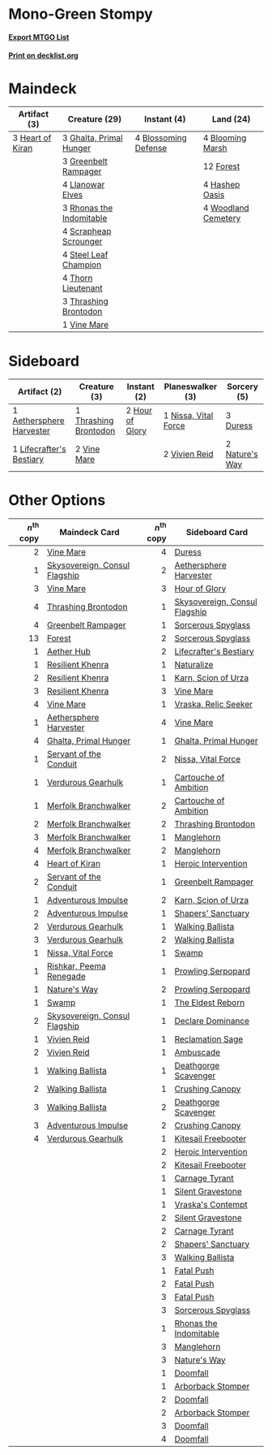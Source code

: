 # Mono-Green Stompy

#### [Export MTGO List](../collection/Mono-Green%20Stompy/Mono-Green%20Stompy.txt)
#### [Print on decklist.org](http://decklist.org/?deckmain=4%09Blooming%20Marsh%0A4%09Blossoming%20Defense%0A12%09Forest%0A3%09Ghalta,%20Primal%20Hunger%0A3%09Greenbelt%20Rampager%0A4%09Hashep%20Oasis%0A3%09Heart%20of%20Kiran%0A4%09Llanowar%20Elves%0A3%09Rhonas%20the%20Indomitable%0A4%09Scrapheap%20Scrounger%0A4%09Steel%20Leaf%20Champion%0A4%09Thorn%20Lieutenant%0A3%09Thrashing%20Brontodon%0A1%09Vine%20Mare%0A4%09Woodland%20Cemetery&deckside=1%09Aethersphere%20Harvester%0A3%09Duress%0A2%09Hour%20of%20Glory%0A1%09Lifecrafter's%20Bestiary%0A2%09Nature's%20Way%0A1%09Nissa,%20Vital%20Force%0A1%09Thrashing%20Brontodon%0A2%09Vine%20Mare%0A2%09Vivien%20Reid)
# Maindeck

|                                       Artifact (3)                                        |                                           Creature (29)                                           |                                          Instant (4)                                          |                                          Land (24)                                           |
|-------------------------------------------------------------------------------------------|---------------------------------------------------------------------------------------------------|-----------------------------------------------------------------------------------------------|----------------------------------------------------------------------------------------------|
|3 [Heart of Kiran](http://gatherer.wizards.com/Pages/Card/Details.aspx?multiverseid=423820)|3 [Ghalta, Primal Hunger](http://gatherer.wizards.com/Pages/Card/Details.aspx?multiverseid=439787) |4 [Blossoming Defense](http://gatherer.wizards.com/Pages/Card/Details.aspx?multiverseid=417719)|4 [Blooming Marsh](http://gatherer.wizards.com/Pages/Card/Details.aspx?multiverseid=417816)   |
|                                                                                           |3 [Greenbelt Rampager](http://gatherer.wizards.com/Pages/Card/Details.aspx?multiverseid=423774)    |                                                                                               |12 [Forest](http://gatherer.wizards.com/Pages/Card/Details.aspx?multiverseid=439605)          |
|                                                                                           |4 [Llanowar Elves](http://gatherer.wizards.com/Pages/Card/Details.aspx?multiverseid=413717)        |                                                                                               |4 [Hashep Oasis](http://gatherer.wizards.com/Pages/Card/Details.aspx?multiverseid=430866)     |
|                                                                                           |3 [Rhonas the Indomitable](http://gatherer.wizards.com/Pages/Card/Details.aspx?multiverseid=429887)|                                                                                               |4 [Woodland Cemetery](http://gatherer.wizards.com/Pages/Card/Details.aspx?multiverseid=241983)|
|                                                                                           |4 [Scrapheap Scrounger](http://gatherer.wizards.com/Pages/Card/Details.aspx?multiverseid=417804)   |                                                                                               |                                                                                              |
|                                                                                           |4 [Steel Leaf Champion](http://gatherer.wizards.com/Pages/Card/Details.aspx?multiverseid=443070)   |                                                                                               |                                                                                              |
|                                                                                           |4 [Thorn Lieutenant](http://gatherer.wizards.com/Pages/Card/Details.aspx?multiverseid=447339)      |                                                                                               |                                                                                              |
|                                                                                           |3 [Thrashing Brontodon](http://gatherer.wizards.com/Pages/Card/Details.aspx?multiverseid=439805)   |                                                                                               |                                                                                              |
|                                                                                           |1 [Vine Mare](http://gatherer.wizards.com/Pages/Card/Details.aspx?multiverseid=447343)             |                                                                                               |                                                                                              |


# Sideboard

|                                           Artifact (2)                                            |                                          Creature (3)                                          |                                       Instant (2)                                        |                                       Planeswalker (3)                                        |                                       Sorcery (5)                                       |
|---------------------------------------------------------------------------------------------------|------------------------------------------------------------------------------------------------|------------------------------------------------------------------------------------------|-----------------------------------------------------------------------------------------------|-----------------------------------------------------------------------------------------|
|1 [Aethersphere Harvester](http://gatherer.wizards.com/Pages/Card/Details.aspx?multiverseid=423809)|1 [Thrashing Brontodon](http://gatherer.wizards.com/Pages/Card/Details.aspx?multiverseid=439805)|2 [Hour of Glory](http://gatherer.wizards.com/Pages/Card/Details.aspx?multiverseid=430754)|1 [Nissa, Vital Force](http://gatherer.wizards.com/Pages/Card/Details.aspx?multiverseid=417736)|3 [Duress](http://gatherer.wizards.com/Pages/Card/Details.aspx?multiverseid=270465)      |
|1 [Lifecrafter's Bestiary](http://gatherer.wizards.com/Pages/Card/Details.aspx?multiverseid=423829)|2 [Vine Mare](http://gatherer.wizards.com/Pages/Card/Details.aspx?multiverseid=447343)          |                                                                                          |2 [Vivien Reid](http://gatherer.wizards.com/Pages/Card/Details.aspx?multiverseid=447344)       |2 [Nature's Way](http://gatherer.wizards.com/Pages/Card/Details.aspx?multiverseid=442756)|


# Other Options

|*n*<sup>th</sup> copy|                                             Maindeck Card                                              |*n*<sup>th</sup> copy|                                             Sideboard Card                                             |
|--------------------:|--------------------------------------------------------------------------------------------------------|--------------------:|--------------------------------------------------------------------------------------------------------|
|                    2|[Vine Mare](http://gatherer.wizards.com/Pages/Card/Details.aspx?multiverseid=447343)                    |                    4|[Duress](http://gatherer.wizards.com/Pages/Card/Details.aspx?multiverseid=270465)                       |
|                    1|[Skysovereign, Consul Flagship](http://gatherer.wizards.com/Pages/Card/Details.aspx?multiverseid=417807)|                    2|[Aethersphere Harvester](http://gatherer.wizards.com/Pages/Card/Details.aspx?multiverseid=423809)       |
|                    3|[Vine Mare](http://gatherer.wizards.com/Pages/Card/Details.aspx?multiverseid=447343)                    |                    3|[Hour of Glory](http://gatherer.wizards.com/Pages/Card/Details.aspx?multiverseid=430754)                |
|                    4|[Thrashing Brontodon](http://gatherer.wizards.com/Pages/Card/Details.aspx?multiverseid=439805)          |                    1|[Skysovereign, Consul Flagship](http://gatherer.wizards.com/Pages/Card/Details.aspx?multiverseid=417807)|
|                    4|[Greenbelt Rampager](http://gatherer.wizards.com/Pages/Card/Details.aspx?multiverseid=423774)           |                    1|[Sorcerous Spyglass](http://gatherer.wizards.com/Pages/Card/Details.aspx?multiverseid=435407)           |
|                   13|[Forest](http://gatherer.wizards.com/Pages/Card/Details.aspx?multiverseid=439605)                       |                    2|[Sorcerous Spyglass](http://gatherer.wizards.com/Pages/Card/Details.aspx?multiverseid=435407)           |
|                    1|[Aether Hub](http://gatherer.wizards.com/Pages/Card/Details.aspx?multiverseid=417815)                   |                    2|[Lifecrafter's Bestiary](http://gatherer.wizards.com/Pages/Card/Details.aspx?multiverseid=423829)       |
|                    1|[Resilient Khenra](http://gatherer.wizards.com/Pages/Card/Details.aspx?multiverseid=430820)             |                    1|[Naturalize](http://gatherer.wizards.com/Pages/Card/Details.aspx?multiverseid=442755)                   |
|                    2|[Resilient Khenra](http://gatherer.wizards.com/Pages/Card/Details.aspx?multiverseid=430820)             |                    1|[Karn, Scion of Urza](http://gatherer.wizards.com/Pages/Card/Details.aspx?multiverseid=442889)          |
|                    3|[Resilient Khenra](http://gatherer.wizards.com/Pages/Card/Details.aspx?multiverseid=430820)             |                    3|[Vine Mare](http://gatherer.wizards.com/Pages/Card/Details.aspx?multiverseid=447343)                    |
|                    4|[Vine Mare](http://gatherer.wizards.com/Pages/Card/Details.aspx?multiverseid=447343)                    |                    1|[Vraska, Relic Seeker](http://gatherer.wizards.com/Pages/Card/Details.aspx?multiverseid=435388)         |
|                    1|[Aethersphere Harvester](http://gatherer.wizards.com/Pages/Card/Details.aspx?multiverseid=423809)       |                    4|[Vine Mare](http://gatherer.wizards.com/Pages/Card/Details.aspx?multiverseid=447343)                    |
|                    4|[Ghalta, Primal Hunger](http://gatherer.wizards.com/Pages/Card/Details.aspx?multiverseid=439787)        |                    1|[Ghalta, Primal Hunger](http://gatherer.wizards.com/Pages/Card/Details.aspx?multiverseid=439787)        |
|                    1|[Servant of the Conduit](http://gatherer.wizards.com/Pages/Card/Details.aspx?multiverseid=417742)       |                    2|[Nissa, Vital Force](http://gatherer.wizards.com/Pages/Card/Details.aspx?multiverseid=417736)           |
|                    1|[Verdurous Gearhulk](http://gatherer.wizards.com/Pages/Card/Details.aspx?multiverseid=420592)           |                    1|[Cartouche of Ambition](http://gatherer.wizards.com/Pages/Card/Details.aspx?multiverseid=426785)        |
|                    1|[Merfolk Branchwalker](http://gatherer.wizards.com/Pages/Card/Details.aspx?multiverseid=435353)         |                    2|[Cartouche of Ambition](http://gatherer.wizards.com/Pages/Card/Details.aspx?multiverseid=426785)        |
|                    2|[Merfolk Branchwalker](http://gatherer.wizards.com/Pages/Card/Details.aspx?multiverseid=435353)         |                    2|[Thrashing Brontodon](http://gatherer.wizards.com/Pages/Card/Details.aspx?multiverseid=439805)          |
|                    3|[Merfolk Branchwalker](http://gatherer.wizards.com/Pages/Card/Details.aspx?multiverseid=435353)         |                    1|[Manglehorn](http://gatherer.wizards.com/Pages/Card/Details.aspx?multiverseid=426877)                   |
|                    4|[Merfolk Branchwalker](http://gatherer.wizards.com/Pages/Card/Details.aspx?multiverseid=435353)         |                    2|[Manglehorn](http://gatherer.wizards.com/Pages/Card/Details.aspx?multiverseid=426877)                   |
|                    4|[Heart of Kiran](http://gatherer.wizards.com/Pages/Card/Details.aspx?multiverseid=423820)               |                    1|[Heroic Intervention](http://gatherer.wizards.com/Pages/Card/Details.aspx?multiverseid=423776)          |
|                    2|[Servant of the Conduit](http://gatherer.wizards.com/Pages/Card/Details.aspx?multiverseid=417742)       |                    1|[Greenbelt Rampager](http://gatherer.wizards.com/Pages/Card/Details.aspx?multiverseid=423774)           |
|                    1|[Adventurous Impulse](http://gatherer.wizards.com/Pages/Card/Details.aspx?multiverseid=443041)          |                    2|[Karn, Scion of Urza](http://gatherer.wizards.com/Pages/Card/Details.aspx?multiverseid=442889)          |
|                    2|[Adventurous Impulse](http://gatherer.wizards.com/Pages/Card/Details.aspx?multiverseid=443041)          |                    1|[Shapers' Sanctuary](http://gatherer.wizards.com/Pages/Card/Details.aspx?multiverseid=435362)           |
|                    2|[Verdurous Gearhulk](http://gatherer.wizards.com/Pages/Card/Details.aspx?multiverseid=420592)           |                    1|[Walking Ballista](http://gatherer.wizards.com/Pages/Card/Details.aspx?multiverseid=423848)             |
|                    3|[Verdurous Gearhulk](http://gatherer.wizards.com/Pages/Card/Details.aspx?multiverseid=420592)           |                    2|[Walking Ballista](http://gatherer.wizards.com/Pages/Card/Details.aspx?multiverseid=423848)             |
|                    1|[Nissa, Vital Force](http://gatherer.wizards.com/Pages/Card/Details.aspx?multiverseid=417736)           |                    1|[Swamp](http://gatherer.wizards.com/Pages/Card/Details.aspx?multiverseid=439603)                        |
|                    1|[Rishkar, Peema Renegade](http://gatherer.wizards.com/Pages/Card/Details.aspx?multiverseid=423789)      |                    1|[Prowling Serpopard](http://gatherer.wizards.com/Pages/Card/Details.aspx?multiverseid=426882)           |
|                    1|[Nature's Way](http://gatherer.wizards.com/Pages/Card/Details.aspx?multiverseid=442756)                 |                    2|[Prowling Serpopard](http://gatherer.wizards.com/Pages/Card/Details.aspx?multiverseid=426882)           |
|                    1|[Swamp](http://gatherer.wizards.com/Pages/Card/Details.aspx?multiverseid=439603)                        |                    1|[The Eldest Reborn](http://gatherer.wizards.com/Pages/Card/Details.aspx?multiverseid=442978)            |
|                    2|[Skysovereign, Consul Flagship](http://gatherer.wizards.com/Pages/Card/Details.aspx?multiverseid=417807)|                    1|[Declare Dominance](http://gatherer.wizards.com/Pages/Card/Details.aspx?multiverseid=447311)            |
|                    1|[Vivien Reid](http://gatherer.wizards.com/Pages/Card/Details.aspx?multiverseid=447344)                  |                    1|[Reclamation Sage](http://gatherer.wizards.com/Pages/Card/Details.aspx?multiverseid=430359)             |
|                    2|[Vivien Reid](http://gatherer.wizards.com/Pages/Card/Details.aspx?multiverseid=447344)                  |                    1|[Ambuscade](http://gatherer.wizards.com/Pages/Card/Details.aspx?multiverseid=430799)                    |
|                    1|[Walking Ballista](http://gatherer.wizards.com/Pages/Card/Details.aspx?multiverseid=423848)             |                    1|[Deathgorge Scavenger](http://gatherer.wizards.com/Pages/Card/Details.aspx?multiverseid=435339)         |
|                    2|[Walking Ballista](http://gatherer.wizards.com/Pages/Card/Details.aspx?multiverseid=423848)             |                    1|[Crushing Canopy](http://gatherer.wizards.com/Pages/Card/Details.aspx?multiverseid=435338)              |
|                    3|[Walking Ballista](http://gatherer.wizards.com/Pages/Card/Details.aspx?multiverseid=423848)             |                    2|[Deathgorge Scavenger](http://gatherer.wizards.com/Pages/Card/Details.aspx?multiverseid=435339)         |
|                    3|[Adventurous Impulse](http://gatherer.wizards.com/Pages/Card/Details.aspx?multiverseid=443041)          |                    2|[Crushing Canopy](http://gatherer.wizards.com/Pages/Card/Details.aspx?multiverseid=435338)              |
|                    4|[Verdurous Gearhulk](http://gatherer.wizards.com/Pages/Card/Details.aspx?multiverseid=420592)           |                    1|[Kitesail Freebooter](http://gatherer.wizards.com/Pages/Card/Details.aspx?multiverseid=435264)          |
|                     |                                                                                                        |                    2|[Heroic Intervention](http://gatherer.wizards.com/Pages/Card/Details.aspx?multiverseid=423776)          |
|                     |                                                                                                        |                    2|[Kitesail Freebooter](http://gatherer.wizards.com/Pages/Card/Details.aspx?multiverseid=435264)          |
|                     |                                                                                                        |                    1|[Carnage Tyrant](http://gatherer.wizards.com/Pages/Card/Details.aspx?multiverseid=435334)               |
|                     |                                                                                                        |                    1|[Silent Gravestone](http://gatherer.wizards.com/Pages/Card/Details.aspx?multiverseid=439846)            |
|                     |                                                                                                        |                    1|[Vraska's Contempt](http://gatherer.wizards.com/Pages/Card/Details.aspx?multiverseid=435283)            |
|                     |                                                                                                        |                    2|[Silent Gravestone](http://gatherer.wizards.com/Pages/Card/Details.aspx?multiverseid=439846)            |
|                     |                                                                                                        |                    2|[Carnage Tyrant](http://gatherer.wizards.com/Pages/Card/Details.aspx?multiverseid=435334)               |
|                     |                                                                                                        |                    2|[Shapers' Sanctuary](http://gatherer.wizards.com/Pages/Card/Details.aspx?multiverseid=435362)           |
|                     |                                                                                                        |                    3|[Walking Ballista](http://gatherer.wizards.com/Pages/Card/Details.aspx?multiverseid=423848)             |
|                     |                                                                                                        |                    1|[Fatal Push](http://gatherer.wizards.com/Pages/Card/Details.aspx?multiverseid=423724)                   |
|                     |                                                                                                        |                    2|[Fatal Push](http://gatherer.wizards.com/Pages/Card/Details.aspx?multiverseid=423724)                   |
|                     |                                                                                                        |                    3|[Fatal Push](http://gatherer.wizards.com/Pages/Card/Details.aspx?multiverseid=423724)                   |
|                     |                                                                                                        |                    3|[Sorcerous Spyglass](http://gatherer.wizards.com/Pages/Card/Details.aspx?multiverseid=435407)           |
|                     |                                                                                                        |                    1|[Rhonas the Indomitable](http://gatherer.wizards.com/Pages/Card/Details.aspx?multiverseid=429887)       |
|                     |                                                                                                        |                    3|[Manglehorn](http://gatherer.wizards.com/Pages/Card/Details.aspx?multiverseid=426877)                   |
|                     |                                                                                                        |                    3|[Nature's Way](http://gatherer.wizards.com/Pages/Card/Details.aspx?multiverseid=442756)                 |
|                     |                                                                                                        |                    1|[Doomfall](http://gatherer.wizards.com/Pages/Card/Details.aspx?multiverseid=430751)                     |
|                     |                                                                                                        |                    1|[Arborback Stomper](http://gatherer.wizards.com/Pages/Card/Details.aspx?multiverseid=417715)            |
|                     |                                                                                                        |                    2|[Doomfall](http://gatherer.wizards.com/Pages/Card/Details.aspx?multiverseid=430751)                     |
|                     |                                                                                                        |                    2|[Arborback Stomper](http://gatherer.wizards.com/Pages/Card/Details.aspx?multiverseid=417715)            |
|                     |                                                                                                        |                    3|[Doomfall](http://gatherer.wizards.com/Pages/Card/Details.aspx?multiverseid=430751)                     |
|                     |                                                                                                        |                    4|[Doomfall](http://gatherer.wizards.com/Pages/Card/Details.aspx?multiverseid=430751)                     |


